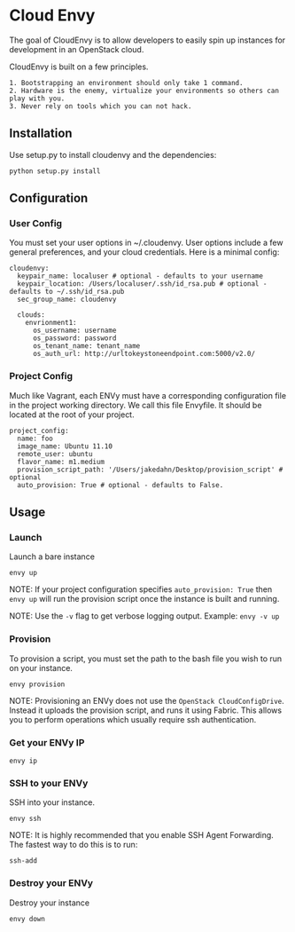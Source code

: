 # Cloud Envy

The goal of CloudEnvy is to allow developers to easily spin up instances
for development in an OpenStack cloud.

CloudEnvy is built on a few principles.

    1. Bootstrapping an environment should only take 1 command.
    2. Hardware is the enemy, virtualize your environments so others can play with you.
    3. Never rely on tools which you can not hack.

## Installation

Use setup.py to install cloudenvy and the dependencies:

    python setup.py install

## Configuration

### User Config
You must set your user options in ~/.cloudenvy. User options include a few general preferences, and your cloud credentials. Here is a minimal config:

    cloudenvy:
      keypair_name: localuser # optional - defaults to your username
      keypair_location: /Users/localuser/.ssh/id_rsa.pub # optional - defaults to ~/.ssh/id_rsa.pub
      sec_group_name: cloudenvy

      clouds:
        envrionment1:
          os_username: username
          os_password: password
          os_tenant_name: tenant_name
          os_auth_url: http://urltokeystoneendpoint.com:5000/v2.0/

### Project Config

Much like Vagrant, each ENVy must have a corresponding configuration file in the project working directory. We call this file Envyfile. It should be located at the root of your project.

    project_config:
      name: foo
      image_name: Ubuntu 11.10
      remote_user: ubuntu
      flavor_name: m1.medium
      provision_script_path: '/Users/jakedahn/Desktop/provision_script' # optional
      auto_provision: True # optional - defaults to False.


## Usage

### Launch

Launch a bare instance
    
    envy up

NOTE: If your project configuration specifies ```auto_provision: True``` then ```envy up``` will run the provision script once the instance is built and running.

NOTE: Use the ```-v``` flag to get verbose logging output. Example: ```envy -v up```

### Provision

To provision a script, you must set the path to the bash file you wish to run on your instance.

    envy provision

NOTE: Provisioning an ENVy does not use the ```OpenStack CloudConfigDrive```. Instead it uploads the provision script, and runs it using Fabric. This allows you to perform operations which usually require ssh authentication.


### Get your ENVy IP

    envy ip

### SSH to your ENVy

SSH into your instance.

    envy ssh


NOTE: It is highly recommended that you enable SSH Agent Forwarding. The fastest way to do this is to run:

    ssh-add


### Destroy your ENVy

Destroy your instance

    envy down
